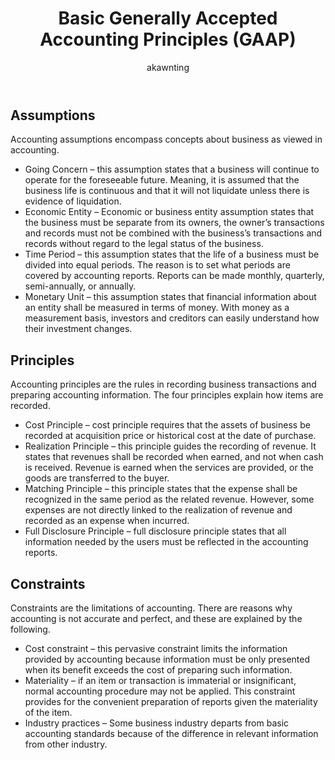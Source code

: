 ﻿---
layout: post
title:  "Basic Generally Accepted Accounting Principles (GAAP)"
author: akawnting
categories: [ business, accounting ]
image: "https://lh3.googleusercontent.com/nYQ1hGztkoI8--qGaUpCtPQaj8nI9TmjLpxQU0C0O-8fkOvK5YAeGBaYAUz6D483PxOZh_JhIHkCwOBrd-cgu35C0alTjbmYtmnM_IhyvqXsjw2xSdcGeP5WVoyjy36Ky-xSSkBR0XFrIvU3E0U5I5uso6KQOGwq87VlCXah3rtATLLV3X6x02NrQw4FB6RnLuL0er5Kr0E1vqplZLkqC-5DDyzM0gNfykb5GkFMWnDzWgkJxM-DrqY5umC4it4zk8OXIXPAxj6-Mt98sF3CTkf-9VYgDFFG76rXOEe_n0AnZb4NcVO3uVci7oRMbwPHQzImecL8OVXIms3frDVSC0Xy4sa1lx33Es8M9EWq-uHIL_koG4ckjB496iUZ0xUil1x6lwkvC2y-dDSa4WIA_zaeOmR15oDSaR4Sk6I7BY0-aqb5XpWaZ8D_fXMIlHNUHApoZeaVEwOHJOkehUaHYBq-vNnOev2YRnWvU6GXi6dn3IqJDqElPvtKSiQjA-Y8jskAj9hA2RKczOI08206Rhchi96ywL_NyXgXqdD12AxEOVpwtHY3P_zcRbugUM-GYaAQftcKb8FKZ21AeLelP8VtC755gq1PpMhHJuWsC3xib7bpwx68vC1P4xHMyBJnqpFTvtznziI6nLQi_j6aF4lIqQ798IerUvDtf2nX4c0g9tYQ_RaxtVuVEo8091tezS6Ph1Wfbn4f4Ges_j_iOUI=w807-h625-no"
toc: true
beforetoc: "Generally Accepted Accounting Principles or GAAP is a set of standards that governs the preparation of accounting information. This standard is composed of many guidelines and standards, but as a starter, we will discuss the basics. There are three parts of GAAP – Assumption, Principles, and Constraints."
---
<h2 id="1"><strong>Assumptions</strong></h2>
<p>Accounting assumptions encompass concepts about business as viewed in accounting.</p>
<ul>
<li>Going Concern – this assumption states that a business will continue to operate for the foreseeable future. Meaning, it is assumed that the business life is continuous and that it will not liquidate unless there is evidence of liquidation.</li>
<li>Economic Entity – Economic or business entity assumption states that the business must be separate from its owners, the owner’s transactions and records must not be combined with the business’s transactions and records without regard to the legal status of the business.</li>
<li>Time Period – this assumption states that the life of a business must be divided into equal periods. The reason is to set what periods are covered by accounting reports. Reports can be made monthly, quarterly, semi-annually, or annually.</li>
<li>Monetary Unit – this assumption states that financial information about an entity shall be measured in terms of money. With money as a measurement basis, investors and creditors can easily understand how their investment changes. </li>
</ul>
<h2 id="2"><strong>Principles</strong></h2>
<p>Accounting principles are the rules in recording business transactions and preparing accounting information. The four principles explain how items are recorded.</p>
<ul>
<li>Cost Principle – cost principle requires that the assets of business be recorded at acquisition price or historical cost at the date of purchase. </li>
<li>Realization Principle – this principle guides the recording of revenue. It states that revenues shall be recorded when earned, and not when cash is received. Revenue is earned when the services are provided, or the goods are transferred to the buyer.</li>
<li>Matching Principle – this principle states that the expense shall be recognized in the same period as the related revenue. However, some expenses are not directly linked to the realization of revenue and recorded as an expense when incurred.</li>
<li>Full Disclosure Principle – full disclosure principle states that all information needed by the users must be reflected in the accounting reports.</li>
</ul>
<h2 id="3"><strong>Constraints</strong></h2>
<p>Constraints are the limitations of accounting. There are reasons why accounting is not accurate and perfect, and these are explained by the following.</p>
<ul>
<li>Cost constraint – this pervasive constraint limits the information provided by accounting because information must be only presented when its benefit exceeds the cost of preparing such information. </li>
<li>Materiality – if an item or transaction is immaterial or insignificant, normal accounting procedure may not be applied. This constraint provides for the convenient preparation of reports given the materiality of the item. </li>
<li>Industry practices – Some business industry departs from basic accounting standards because of the difference in relevant information from other industry.</li>
</ul>

